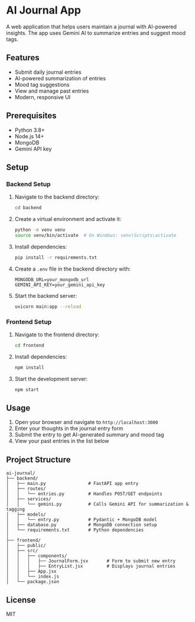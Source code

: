 # AI Journal App

A web application that helps users maintain a journal with AI-powered insights. The app uses Gemini AI to summarize entries and suggest mood tags.

## Features

- Submit daily journal entries
- AI-powered summarization of entries
- Mood tag suggestions
- View and manage past entries
- Modern, responsive UI

## Prerequisites

- Python 3.8+
- Node.js 14+
- MongoDB
- Gemini API key

## Setup

### Backend Setup

1. Navigate to the backend directory:
   ```bash
   cd backend
   ```

2. Create a virtual environment and activate it:
   ```bash
   python -m venv venv
   source venv/bin/activate  # On Windows: venv\Scripts\activate
   ```

3. Install dependencies:
   ```bash
   pip install -r requirements.txt
   ```

4. Create a `.env` file in the backend directory with:
   ```
   MONGODB_URL=your_mongodb_url
   GEMINI_API_KEY=your_gemini_api_key
   ```

5. Start the backend server:
   ```bash
   uvicorn main:app --reload
   ```

### Frontend Setup

1. Navigate to the frontend directory:
   ```bash
   cd frontend
   ```

2. Install dependencies:
   ```bash
   npm install
   ```

3. Start the development server:
   ```bash
   npm start
   ```

## Usage

1. Open your browser and navigate to `http://localhost:3000`
2. Enter your thoughts in the journal entry form
3. Submit the entry to get AI-generated summary and mood tag
4. View your past entries in the list below

## Project Structure

```
ai-journal/
├── backend/
│   ├── main.py                # FastAPI app entry
│   ├── routes/
│   │   └── entries.py         # Handles POST/GET endpoints
│   ├── services/
│   │   └── gemini.py          # Calls Gemini API for summarization & tagging
│   ├── models/
│   │   └── entry.py           # Pydantic + MongoDB model
│   ├── database.py            # MongoDB connection setup
│   └── requirements.txt       # Python dependencies
│
├── frontend/
│   ├── public/
│   ├── src/
│   │   ├── components/
│   │   │   ├── JournalForm.jsx       # Form to submit new entry
│   │   │   ├── EntryList.jsx         # Displays journal entries
│   │   ├── App.jsx
│   │   └── index.js
│   └── package.json
```

## License

MIT 